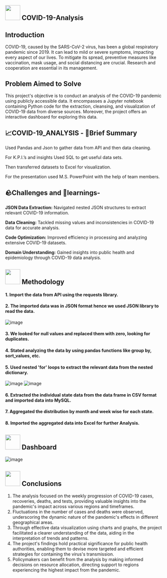 ##  <img src="https://github.com/Sannidhi-Shetty2/COVID-19-Analysis/assets/62684303/126ceca9-e69e-43b4-851a-9de69526d082" width="48" height="48"> COVID-19-Analysis

## Introduction
COVID-19, caused by the SARS-CoV-2 virus, has been a global respiratory pandemic since 2019. It can lead to mild or severe symptoms, impacting every aspect of our lives. To mitigate its spread, preventive measures like vaccination, mask usage, and social distancing are crucial. Research and cooperation are essential in its management.

## Problem Aimed to Solve

This project's objective is to conduct an analysis of the COVID-19 pandemic using publicly accessible data. It encompasses a Jupyter notebook containing Python code for the extraction, cleansing, and visualization of COVID-19 data from diverse sources. Moreover, the project offers an interactive dashboard for exploring this data.
<h2>
 📈COVID-19_ANALYSIS - 📑Brief Summary
</h2>

 Used Pandas and Json to gather data from API and then data cleaning.

 For K.P.I.’s and insights Used SQL to get useful data sets.
 
 Then transferred datasets to Excel for visualization.
  
  For the presentation used M.S. PowerPoint with the help of team members.
<h2>
 🪨Challenges and 🧠learnings-
</h2>

 **JSON Data Extraction:** Navigated nested JSON structures to extract relevant COVID-19 information.

 **Data Cleaning:** Tackled missing values and inconsistencies in COVID-19 data for accurate analysis.
  
 **Code Optimization:** Improved efficiency in processing and analyzing extensive COVID-19 datasets.
 
 **Domain Understanding:** Gained insights into public health and epidemiology through COVID-19 data analysis.
 
  

## <img src="https://github.com/Sannidhi-Shetty2/COVID-19-Analysis/assets/62684303/1f211524-e1d5-46be-a421-2662597281d7" width="48" height="48" > Methodology
#### 1. Import the data from API using the requests library.
#### 2. The imported data was in JSON format hence we used JSON library to read the data.
![image](https://github.com/roshnipatidar/Covid19_Data_Analysis/assets/143728620/58280140-af56-4d78-8d62-afeb2b3db0ff)



#### 3. We looked for null values and replaced them with zero, looking for duplicates.
#### 4. Stated analyzing the data by using pandas functions like group by, sort_values, etc.
#### 5. Used nested 'for' loops to extract the relevant data from the nested dictionary.
![image](https://github.com/roshnipatidar/Covid19_Data_Analysis/assets/143728620/84f9342e-b851-4222-ac97-455f30187e42)
![image](https://github.com/roshnipatidar/Covid19_Data_Analysis/assets/143728620/0388ed1a-358c-4efd-9720-27c639067c5f)

#### 6. Extracted the individual state data from the data frame in CSV format and imported data into MySQL.
#### 7. Aggregated the distribution by month and week wise for each state.
#### 8. Imported the aggregated data into Excel for further Analysis.



##  <img src="https://github.com/Sannidhi-Shetty2/COVID-19-Analysis/assets/62684303/126ceca9-e69e-43b4-851a-9de69526d082" width="48" height="48"> Dashboard
 ![image](https://github.com/roshnipatidar/Covid19_Data_Analysis/assets/143728620/686f623c-733c-4de9-a176-ccf89d4d9a81)


## <img src="https://user-images.githubusercontent.com/108053296/185796560-b5035cfb-d8e4-4b61-b6fe-e0e75487bd94.gif" width="48" height="48" > Conclusions
1. The analysis focused on the weekly progression of COVID-19 cases, recoveries, deaths, and tests, providing valuable insights into the pandemic's impact across various regions and timeframes.
2. Fluctuations in the number of cases and deaths were observed, underscoring the dynamic nature of the pandemic's effects in different geographical areas.
3. Through effective data visualization using charts and graphs, the project facilitated a clearer understanding of the data, aiding in the interpretation of trends and patterns.
4. The project's findings hold practical significance for public health authorities, enabling them to devise more targeted and efficient strategies for containing the virus's transmission.
5. Policymakers can benefit from the analysis by making informed decisions on resource allocation, directing support to regions experiencing the highest impact from the pandemic.

